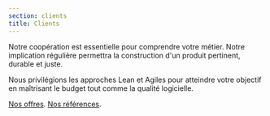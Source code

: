 ```yaml
---
section: clients
title: Clients
---
```

Notre coopération est essentielle pour comprendre votre métier. Notre implication régulière permettra la construction d'un produit pertinent, durable et juste.

Nous privilégions les approches Lean et Agiles pour atteindre votre objectif en maîtrisant le budget tout comme la qualité logicielle.

[Nos offres](/blog/2019/notre-offre/). [Nos références](/blog/2019/references/).
